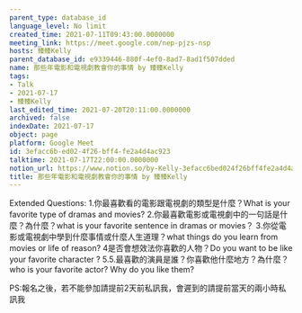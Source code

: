```yaml
---
parent_type: database_id
language_level: No limit
created_time: 2021-07-11T09:43:00.0000000
meeting_link: https://meet.google.com/nep-pjzs-nsp
hosts: 臻臻Kelly
parent_database_id: e9339446-880f-4ef0-8ad7-8ad1f507dded
name: 那些年電影和電視劇教會你的事情 by 臻臻Kelly
tags:
- Talk
- 2021-07-17
- 臻臻Kelly
last_edited_time: 2021-07-20T20:11:00.0000000
archived: false
indexDate: 2021-07-17
object: page
platform: Google Meet
id: 3efacc6b-ed02-4f26-bff4-fe2a4d4ac923
talktime: 2021-07-17T22:00:00.0000000
notion_url: https://www.notion.so/by-Kelly-3efacc6bed024f26bff4fe2a4d4ac923
title: 那些年電影和電視劇教會你的事情 by 臻臻Kelly
---
```


Extended Questions:
1.你最喜歡看的電影跟電視劇的類型是什麼？What is your favorite type of dramas and movies?
2.你最喜歡電影或電視劇中的一句話是什麼？為什麼？what is your favorite sentence in dramas or movies？
3.你從電影或電視劇中學到什麼事情或什麼人生道理？what things do you learn from movies or life of reason?
4是否會想效法你喜歡的人物？Do you want to be like your favorite character ?
5.5.最喜歡的演員是誰？你喜歡他什麼地方？為什麼？who is your favorite actor? Why do you like them?

PS:報名之後，若不能參加請提前2天前私訊我，會遲到的請提前當天的兩小時私訊我



